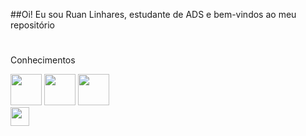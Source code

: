 
##Oi! Eu sou Ruan Linhares, estudante de ADS e bem-vindos ao meu repositório

#

<p>Conhecimentos</p>
<div style = "display:inline-block;">
<img height = "50px" width = "50px" src = "https://logospng.org/download/java/logo-java-512.png" >
<img height = "50px" width = "50px" src = "https://logospng.org/download/html-5/logo-html-5-512.png" >
<img height = "50px" width = "50px" src = "https://logospng.org/download/css-3/logo-css-3-512.png"> 
</div>
<br>
<div>
  <a href = "https://www.linkedin.com/in/ruan-linhares-908175284/?originalSubdomain=br" target = "_blank"><img  height ="30px" src = "https://img.shields.io/badge/-LinkedIn-%230077B5?style=for-the-badge&logo=linkedin&logoColor=white" target = "_blank"></a>
  
</div>

